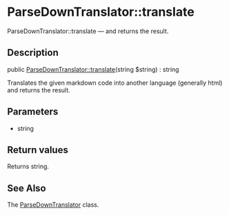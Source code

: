 ParseDownTranslator::translate
================

ParseDownTranslator::translate — and returns the result.

Description
---------------


public [ParseDownTranslator::translate](https://github.com/lingtalfi/DocTools/blob/master/doc/api/DocTools/Translator/ParseDownTranslator/translate.md)(string $string) : string




Translates the given markdown code into another language (generally html)
and returns the result.




Parameters
--------------


- string

    


Return values
----------------

Returns string.









See Also
-----------

The [ParseDownTranslator](https://github.com/lingtalfi/DocTools/blob/master/doc/api/DocTools/Translator/ParseDownTranslator.md) class.
